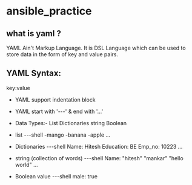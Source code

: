 # ansible_practice 

## what is yaml ?
YAML Ain't Markup Language. It is DSL Language which can be used to store data in the form of key and value pairs.

## YAML Syntax:
key:value 
- YAML support indentation block 
- YAML start with '---' & end with '...'
- Data Types:-
    List 
    Dictionaries
    string
    Boolean


- list
---shell
-mango
-banana
-apple
...


- Dictionaries
---shell
Name: Hitesh
Education: BE
Emp_no: 10223
...

- string (collection of words)
---shell
Name: "hitesh"
"mankar"
"hello world"
...

- Boolean value
---shell
male: true






